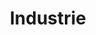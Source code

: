 ---
title: Industrie
description: Lorem ipsum dolor sit amet, consectetur adipiscing elit.
path: industry
---